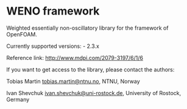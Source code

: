WENO framework
====================

Weighted essentially non-oscillatory library for the framework of OpenFOAM.

Currently supported versions:
	- 2.3.x
	
	
Reference link: http://www.mdpi.com/2079-3197/6/1/6
    
    
If you want to get access to the library, please contact the authors:

Tobias Martin <tobias.martin@ntnu.no>, NTNU, Norway

Ivan Shevchuk <ivan.shevchuk@uni-rostock.de>, University of Rostock, Germany

